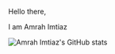 Hello there, 

I am Amrah Imtiaz

![Amrah Imtiaz's GitHub stats](https://github-readme-stats.vercel.app/api?username=AmrahImtiaz&theme=outrun&show_icons=true)

